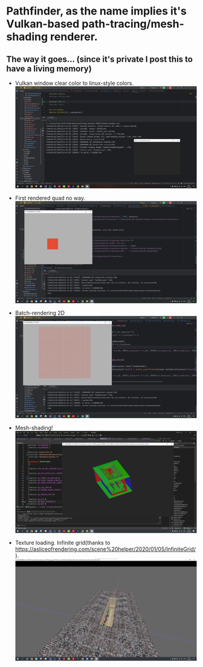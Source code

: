 # **Pathfinder, as the name implies it's Vulkan-based path-tracing/mesh-shading renderer.**

## The way it goes... (since it's private I post this to have a living memory)

* Vulkan window clear color to linux-style colors. 
![Alt text](/Resources/Images/1.png)

* First rendered quad no way.
![Alt text](/Resources/Images/2.png)

* Batch-rendering 2D
![Alt text](/Resources/Images/3.png)

* Mesh-shading!
![Alt text](/Resources/Images/4_1_sponza_ms.png)

* Texture loading. Infinite grid(thanks to https://asliceofrendering.com/scene%20helper/2020/01/05/InfiniteGrid/).
![Alt text](/Resources/Images/5.png)